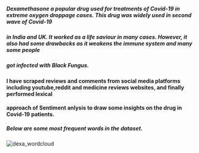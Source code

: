 ##### Dexamethasone a popular drug used for treatments of Covid-19 in extreme oxygen droppage cases. This drug was widely used in second wave of Covid-19
##### in India and UK. It worked as a life saviour in many cases.  However, it also had some drawbacks as it weakens the immune system and many some people
##### got infected with Black Fungus. 

#### I have scraped reviews and comments from social media platforms including youtube,reddit and medicine reviews websites, and finally performed lexical
#### approach of Sentiment anlysis to draw some insights on the drug in Covid-19 patients.

##### Below are some most frequent words in the dataset.
![dexa_wordcloud](https://user-images.githubusercontent.com/76424351/229580271-59613d14-75d0-4d7a-ba53-33c6f8e1f6a2.png)
